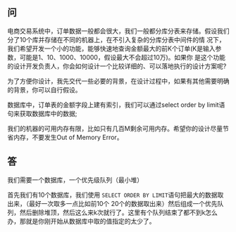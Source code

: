 ## 问

电商交易系统中，订单数据一般都会很大，我们一般都分库分表来存储。假设我们分了10个库并存储在不同的机器上，在不引入复杂的分库分表中间件的情 况下，我们希望开发一个小的功能，能够快速地查询金额最大的前K个订单(K是输入参数，可能是1、10、1000、10000，假设最大不会超过10万)。如果你
是这个功能的设计开发负责人，你会如何设计一个比较详细的、可以落地执行的设计方案呢?

为了方便你设计，我先交代一些必要的背景，在设计过程中，如果有其他需要明确的背景，你可以自行假设。

数据库中，订单表的金额字段上建有索引，我们可以通过select order by limit语句来获取数据库中的数据;

我们的机器的可用内存有限，比如只有几百M剩余可用内存。希望你的设计尽量节省内存，不要发生Out of Memory Error。

## 答

我们需要一个数据库，一个优先级队列（最小堆）

首先我们有10个数据库，我们使用 `SELECT ORDER BY LIMIT`语句把最大的数据取出来，（最好一次取多一点比如前10个 20个的数据取出来）然后组成一个优先队列，然后删除堆顶，然后这么来k次就行了。这里有个队列结束了都不到k怎么办，那就是你刚开始从数据库中取的值指定的太少了。
